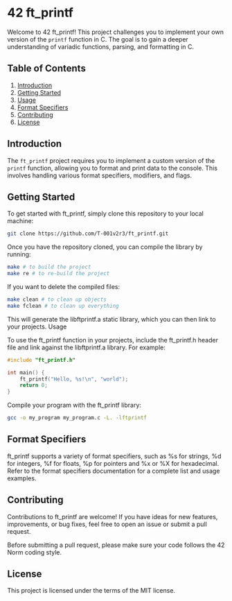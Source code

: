 # 42 ft_printf

Welcome to 42 ft_printf! This project challenges you to implement your own version of the `printf` function in C. The goal is to gain a deeper understanding of variadic functions, parsing, and formatting in C.

## Table of Contents

1. [Introduction](#introduction)
2. [Getting Started](#getting-started)
3. [Usage](#usage)
4. [Format Specifiers](#format-specifiers)
5. [Contributing](#contributing)
6. [License](#license)

## Introduction

The `ft_printf` project requires you to implement a custom version of the `printf` function, allowing you to format and print data to the console. This involves handling various format specifiers, modifiers, and flags.

## Getting Started

To get started with ft_printf, simply clone this repository to your local machine:

```bash
git clone https://github.com/T-001v2r3/ft_printf.git
```
Once you have the repository cloned, you can compile the library by running:

```bash
make # to build the project
make re # to re-build the project
```
If you want to delete the compiled files:
```bash
make clean # to clean up objects
make fclean # to clean up everything
```
This will generate the libftprintf.a static library, which you can then link to your projects.
Usage

To use the ft_printf function in your projects, include the ft_printf.h header file and link against the libftprintf.a library. For example:

```c
#include "ft_printf.h"

int main() {
    ft_printf("Hello, %s!\n", "world");
    return 0;
}
```
Compile your program with the ft_printf library:

```bash
gcc -o my_program my_program.c -L. -lftprintf
```
## Format Specifiers
ft_printf supports a variety of format specifiers, such as %s for strings, %d for integers, %f for floats, %p for pointers and %x or %X for hexadecimal. Refer to the format specifiers documentation for a complete list and usage examples.

## Contributing

Contributions to ft_printf are welcome! If you have ideas for new features, improvements, or bug fixes, feel free to open an issue or submit a pull request.

Before submitting a pull request, please make sure your code follows the 42 Norm coding style.

## License
This project is licensed under the terms of the MIT license.
